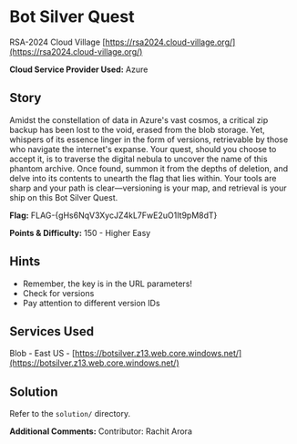 # Bot Silver Quest
RSA-2024 Cloud Village [https://rsa2024.cloud-village.org/](https://rsa2024.cloud-village.org/)

**Cloud Service Provider Used:**
Azure

## Story
Amidst the constellation of data in Azure's vast cosmos, a critical zip backup has been lost to the void, erased from the blob storage. Yet, whispers of its essence linger in the form of versions, retrievable by those who navigate the internet's expanse. Your quest, should you choose to accept it, is to traverse the digital nebula to uncover the name of this phantom archive. Once found, summon it from the depths of deletion, and delve into its contents to unearth the flag that lies within. Your tools are sharp and your path is clear—versioning is your map, and retrieval is your ship on this Bot Silver Quest.

**Flag:**
FLAG-{gHs6NqV3XycJZ4kL7FwE2uO1It9pM8dT}

**Points & Difficulty:**
150 - Higher Easy

## Hints
- Remember, the key is in the URL parameters!
- Check for versions
- Pay attention to different version IDs

## Services Used
Blob - East US - [https://botsilver.z13.web.core.windows.net/](https://botsilver.z13.web.core.windows.net/)

## Solution
Refer to the `solution/` directory.

**Additional Comments:**
Contributor: Rachit Arora
